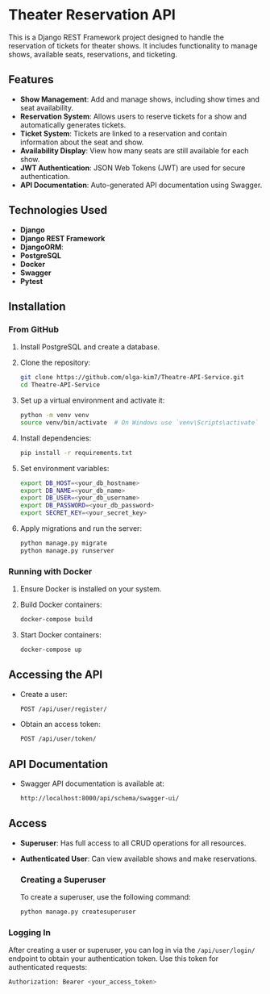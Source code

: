 # Theater Reservation API

This is a Django REST Framework project designed to handle the reservation of tickets for theater shows. It includes functionality to manage shows, available seats, reservations, and ticketing.

## Features

- **Show Management**: Add and manage shows, including show times and seat availability.
- **Reservation System**: Allows users to reserve tickets for a show and automatically generates tickets.
- **Ticket System**: Tickets are linked to a reservation and contain information about the seat and show.
- **Availability Display**: View how many seats are still available for each show.
- **JWT Authentication**: JSON Web Tokens (JWT) are used for secure authentication.
- **API Documentation**: Auto-generated API documentation using Swagger.

## Technologies Used

- **Django**
- **Django REST Framework**
- **DjangoORM**:
- **PostgreSQL**
- **Docker**
- **Swagger**
- **Pytest**

## Installation

### From GitHub

1. Install PostgreSQL and create a database.

2. Clone the repository:
    ```bash
    git clone https://github.com/olga-kim7/Theatre-API-Service.git
    cd Theatre-API-Service
    ```

3. Set up a virtual environment and activate it:
    ```bash
    python -m venv venv
    source venv/bin/activate  # On Windows use `venv\Scripts\activate`
    ```

4. Install dependencies:
    ```bash
    pip install -r requirements.txt
    ```

5. Set environment variables:
    ```bash
    export DB_HOST=<your_db_hostname>
    export DB_NAME=<your_db_name>
    export DB_USER=<your_db_username>
    export DB_PASSWORD=<your_db_password>
    export SECRET_KEY=<your_secret_key>
    ```

6. Apply migrations and run the server:
    ```bash
    python manage.py migrate
    python manage.py runserver
    ```

### Running with Docker

1. Ensure Docker is installed on your system.

2. Build Docker containers:
    ```bash
    docker-compose build
    ```

3. Start Docker containers:
    ```bash
    docker-compose up
    ```

## Accessing the API

- Create a user: 
  ```bash
  POST /api/user/register/
  
- Obtain an access token:
  ```bash
  POST /api/user/token/

## API Documentation 

- Swagger API documentation is available at:
  ```bash
  http://localhost:8000/api/schema/swagger-ui/

## Access

- **Superuser**: Has full access to all CRUD operations for all resources.
- **Authenticated User**: Can view available shows and make reservations.

  ### Creating a Superuser

  To create a superuser, use the following command:
  ```bash
  python manage.py createsuperuser

### Logging In

After creating a user or superuser, you can log in via the `/api/user/login/` endpoint to obtain your authentication token. Use this token for authenticated requests:

```bash
Authorization: Bearer <your_access_token>